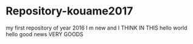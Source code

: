 # Repository-kouame2017
my first repository of year 2016
I m new and I THINK IN THIS 
hello world
hello
good news
VERY GOODS
